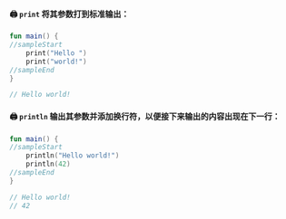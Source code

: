 #### 🖨️ <code>print</code> 将其参数打到标准输出：

```kotlin
fun main() {
//sampleStart
    print("Hello ")
    print("world!")
//sampleEnd
}

// Hello world!
```

#### 🖨️ <code>println</code> 输出其参数并添加换行符，以便接下来输出的内容出现在下一行：

```kotlin
fun main() {
//sampleStart
    println("Hello world!")
    println(42)
//sampleEnd
}

// Hello world!
// 42
```